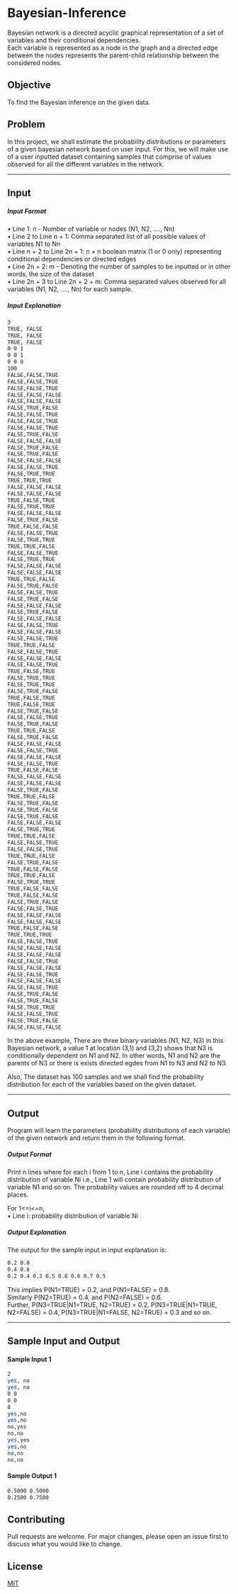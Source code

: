 # Bayesian-Inference
Bayesian network is a directed acyclic graphical representation of a set of variables and their conditional dependencies.\
Each variable is represented as a node in the graph and a directed edge between the nodes represents the parent-child relationship between the considered nodes. 
## Objective
To find the Bayesian inference on the given data.
## Problem  
In this project, we shall estimate the probability distributions or parameters of a given bayesian network based on user input. For this, we will make use of a user inputted dataset containing samples that comprise of values observed for all the different variables in the network.
- - - -
## Input
##### Input Format
• Line 1: n - Number of variable or nodes (N1, N2, ...., Nn) \
• Line 2 to Line n + 1: Comma separated list of all possible values of variables N1 to Nn \
• Line n + 2 to Line 2n + 1: n × n boolean matrix (1 or 0 only) representing conditional dependencies or directed edges \
• Line 2n + 2: m - Denoting the number of samples to be inputted or in other words, the size of the dataset \
• Line 2n + 3 to Line 2n + 2 + m: Comma separated values observed for all variables (N1, N2, ...., Nn) for each sample.
##### Input Explanation
```bash
3
TRUE, FALSE
TRUE, FALSE
TRUE, FALSE
0 0 1
0 0 1
0 0 0
100
FALSE,FALSE,TRUE
FALSE,FALSE,TRUE
FALSE,FALSE,TRUE
FALSE,FALSE,FALSE
FALSE,FALSE,FALSE
FALSE,TRUE,FALSE
FALSE,FALSE,TRUE
FALSE,FALSE,TRUE
FALSE,FALSE,TRUE
FALSE,TRUE,FALSE
FALSE,FALSE,FALSE
FALSE,TRUE,FALSE
FALSE,TRUE,FALSE
FALSE,FALSE,FALSE
FALSE,FALSE,TRUE
FALSE,TRUE,TRUE
TRUE,TRUE,TRUE
FALSE,FALSE,FALSE
FALSE,FALSE,FALSE
TRUE,FALSE,TRUE
FALSE,TRUE,TRUE
FALSE,FALSE,FALSE
FALSE,TRUE,FALSE
TRUE,FALSE,FALSE
FALSE,FALSE,TRUE
FALSE,TRUE,TRUE
TRUE,TRUE,FALSE
FALSE,FALSE,TRUE
FALSE,TRUE,TRUE
FALSE,FALSE,FALSE
FALSE,FALSE,FALSE
TRUE,TRUE,FALSE
FALSE,TRUE,FALSE
FALSE,FALSE,TRUE
FALSE,TRUE,FALSE
FALSE,FALSE,FALSE
FALSE,TRUE,FALSE
FALSE,FALSE,FALSE
FALSE,FALSE,TRUE
FALSE,FALSE,FALSE
FALSE,FALSE,TRUE
TRUE,TRUE,FALSE
FALSE,FALSE,TRUE
FALSE,FALSE,FALSE
FALSE,FALSE,TRUE
TRUE,FALSE,TRUE
FALSE,TRUE,TRUE
FALSE,TRUE,TRUE
FALSE,TRUE,FALSE
TRUE,FALSE,TRUE
TRUE,FALSE,TRUE
FALSE,TRUE,FALSE
FALSE,FALSE,TRUE
FALSE,TRUE,FALSE
TRUE,TRUE,FALSE
FALSE,TRUE,FALSE
FALSE,FALSE,FALSE
FALSE,FALSE,TRUE
FALSE,FALSE,FALSE
FALSE,FALSE,TRUE
TRUE,FALSE,FALSE
FALSE,FALSE,FALSE
FALSE,FALSE,FALSE
FALSE,TRUE,FALSE
TRUE,TRUE,FALSE
FALSE,TRUE,FALSE
FALSE,TRUE,FALSE
FALSE,TRUE,FALSE
FALSE,FALSE,FALSE
FALSE,TRUE,TRUE
TRUE,TRUE,FALSE
FALSE,FALSE,TRUE
FALSE,FALSE,TRUE
TRUE,TRUE,FALSE
FALSE,TRUE,FALSE
TRUE,FALSE,FALSE
TRUE,TRUE,FALSE
FALSE,TRUE,TRUE
TRUE,FALSE,FALSE
TRUE,FALSE,FALSE
FALSE,TRUE,FALSE
FALSE,FALSE,TRUE
FALSE,FALSE,FALSE
FALSE,FALSE,FALSE
TRUE,FALSE,FALSE
TRUE,TRUE,TRUE
FALSE,FALSE,TRUE
FALSE,FALSE,FALSE
FALSE,FALSE,FALSE
FALSE,FALSE,TRUE
FALSE,FALSE,FALSE
FALSE,FALSE,TRUE
FALSE,FALSE,FALSE
FALSE,FALSE,TRUE
FALSE,TRUE,FALSE
FALSE,TRUE,FALSE
FALSE,TRUE,TRUE
FALSE,FALSE,TRUE
FALSE,TRUE,FALSE
FALSE,FALSE,FALSE
```
In the above example, There are three binary variables (N1, N2, N3) in this Bayesian network, a value 1 at location (3,1) and (3,2) shows that N3 is conditionally dependent on N1 and N2. In other words, N1 and N2 are the parents of N3 or there is exists directed egdes from N1 to N3 and N2 to N3.

Also,
The dataset has 100 samples and we shall find the probability distribution for each of the variables based on the given dataset. 
- - - -
## Output
Program will learn the parameters (probability distributions of each variable) of the given network and return them in the following format.
##### Output Format
Print n lines where for each i from 1 to n, Line i contains the probability distribution of variable Ni i.e., Line 1 will contain probability distribution of variable N1 and so on. The probability values are rounded off to 4 decimal places.

For 1<=i<=n,\
• Line i: probability distribution of variable Ni 
##### Output Explanation
The output for the sample input in input explanation is:
```bash
0.2 0.8
0.4 0.6
0.2 0.4 0.3 0.5 0.8 0.6 0.7 0.5
```
This implies P(N1=TRUE) = 0.2, and P(N1=FALSE) = 0.8.\
Similarly P(N2=TRUE) = 0.4, and P(N2=FALSE) = 0.6.\
Further, P(N3=TRUE|N1=TRUE, N2=TRUE) = 0.2, P(N3=TRUE|N1=TRUE, N2=FALSE) = 0.4, P(N3=TRUE|N1=FALSE, N2=TRUE) = 0.3 and so on.
- - - -

## Sample Input and Output
#### Sample Input 1
```bash
2
yes, no
yes, no
0 0
0 0
8
yes,no
yes,no
no,yes
no,no
yes,yes
yes,no
no,no
no,no
```
#### Sample Output 1
```bash
0.5000 0.5000 
0.2500 0.7500
```
## Contributing
Pull requests are welcome. For major changes, please open an issue first to discuss what you would like to change.

## License
[MIT](https://choosealicense.com/licenses/mit/)

